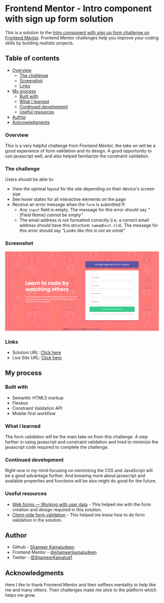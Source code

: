 # Frontend Mentor - Intro component with sign up form solution

This is a solution to the [Intro component with sign up form challenge on Frontend Mentor](https://www.frontendmentor.io/challenges/intro-component-with-signup-form-5cf91bd49edda32581d28fd1). Frontend Mentor challenges help you improve your coding skills by building realistic projects. 

## Table of contents

- [Overview](#overview)
  - [The challenge](#the-challenge)
  - [Screenshot](#screenshot)
  - [Links](#links)
- [My process](#my-process)
  - [Built with](#built-with)
  - [What I learned](#what-i-learned)
  - [Continued development](#continued-development)
  - [Useful resources](#useful-resources)
- [Author](#author)
- [Acknowledgments](#acknowledgments)

### Overview

This is a very helpful challenge from Frontend Mentor, the take on will be a good experience of form validation and its design. A good opportunity to use javascript well, and also helped familiarize the constraint validation.

### The challenge

Users should be able to:

- View the optimal layout for the site depending on their device's screen size
- See hover states for all interactive elements on the page
- Receive an error message when the `form` is submitted if:
  - Any `input` field is empty. The message for this error should say *"[Field Name] cannot be empty"*
  - The email address is not formatted correctly (i.e. a correct email address should have this structure: `name@host.tld`). The message for this error should say *"Looks like this is not an email"*

### Screenshot

![](./screenshot.png)

### Links

- Solution URL: [Click here](https://github.com/shameerkamaludeen/intro-component-with-signup-form)
- Live Site URL: [Click here](https://shameerkamaludeen.github.io/intro-component-with-signup-form/)

## My process

### Built with

- Semantic HTML5 markup
- Flexbox
- Constraint Validation API
- Mobile-first workflow

### What I learned

The form validation will be the main take on from this challenge. A step further in using javascript and constraint validation and tried to minimize the javascript code required to complete the challenge.

### Continued development

Right now in my mind focusing on minimizing the CSS and JavaScript will be a good advantage further. And knowing more about javascript and available properties and functions will be also might do good for the future.

### Useful resources

- [Web forms — Working with user data](https://developer.mozilla.org/en-US/docs/Learn/Forms) - This helped me with the form creation and design required in this solution.
- [Client-side form validation](https://developer.mozilla.org/en-US/docs/Learn/Forms/Form_validation) - This helped me know how to do form validation in the solution.

## Author

- Github - [Shameer Kamaludeen](https://github.com/shameerkamaludeen)
- Frontend Mentor - [@shameerkamaludeen](https://www.frontendmentor.io/profile/shameerkamaludeen)
- Twitter - [@ShameerKamalud1](https://twitter.com/ShameerKamalud1)

## Acknowledgments

Here I like to thank Frontend Mentor and their selfless mentality to help like me and many others. Their challenges make me stick to the platform which helps me grow.
